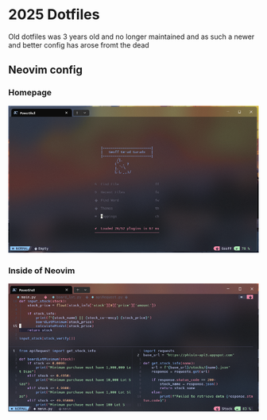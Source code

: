 # 2025 Dotfiles

Old dotfiles was 3 years old and no longer maintained and as such a newer and better config has arose fromt the dead

## Neovim config

### Homepage

![Homepage of Neovim.](/assets/homepage.png)

### Inside of Neovim

![Using Neovim.](/assets/nvim.png)
